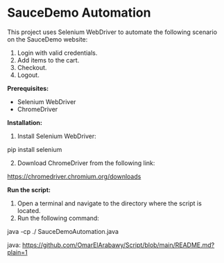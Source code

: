 # SauceDemo Automation

This project uses Selenium WebDriver to automate the following scenario on the SauceDemo website:

1. Login with valid credentials.
2. Add items to the cart.
3. Checkout.
4. Logout.

**Prerequisites:**

* Selenium WebDriver
* ChromeDriver

**Installation:**

1. Install Selenium WebDriver:

pip install selenium


2. Download ChromeDriver from the following link:

https://chromedriver.chromium.org/downloads


**Run the script:**


1. Open a terminal and navigate to the directory where the script is located.
2. Run the following command:

java -cp ./ SauceDemoAutomation.java

java: https://github.com/OmarElArabawy/Script/blob/main/README.md?plain=1

